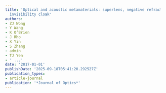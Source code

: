 ```yaml
---
title: 'Optical and acoustic metamaterials: superlens, negative refractive index and
  invisibility cloak'
authors:
- ZJ Wong
- Y Wang
- K O’Brien
- J Rho
- X Yin
- S Zhang
- admin
- TJ Yen
- ' ...'
date: '2017-01-01'
publishDate: '2025-09-18T05:41:20.292527Z'
publication_types:
- article-journal
publication: '*Journal of Optics*'
---
```

